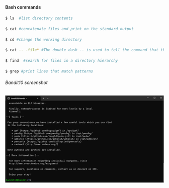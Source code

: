 #### Bash commands

```bash
$ ls  #list directory contents

$ cat #concatenate files and print on the standard output

$ cd #change the working directory

$ cat -- -file* #The double dash -- is used to tell the command that the subsequent arguments are file names, not   options. This is necessary because filenames that start with a hyphen can sometimes be interpreted as command options.

$ find  #search for files in a directory hierarchy

$ grep #print lines that match patterns
```

###### Bandit10 screenshot

![Screenshot](../image/bandit10.png)
